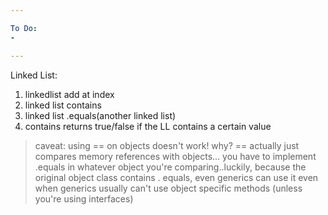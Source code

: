 ```yaml
---

To Do:
-

---
```


Linked List:

1. linkedlist add at index 
2. linked list contains 
3. linked list .equals(another linked list)
4. contains returns true/false if the LL contains a certain value
    
>caveat: using == on objects doesn't work! 
why? == actually just compares memory references 
with objects... you have to implement .equals in 
whatever object you're comparing..luckily, 
because the original object class contains .
equals, even generics can use it even when 
generics usually can't use object specific 
methods (unless you're using interfaces)